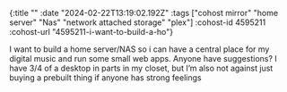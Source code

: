 {:title ""
 :date "2024-02-22T13:19:02.192Z"
 :tags ["cohost mirror" "home server" "Nas" "network attached storage" "plex"]
 :cohost-id 4595211
 :cohost-url "4595211-i-want-to-build-a-ho"}

I want to build a home server/NAS so i can have a central place for my digital music and run some small web apps. Anyone have suggestions? I have 3/4 of a desktop in parts in my closet, but I’m also not against just buying a prebuilt thing if anyone has strong feelings